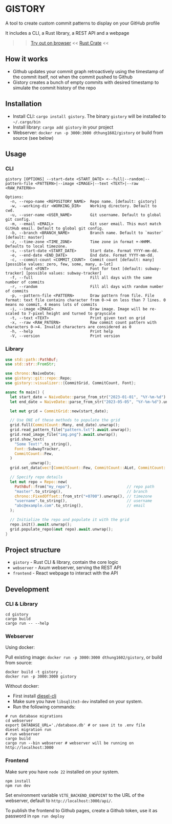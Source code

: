 # GISTORY

A tool to create custom commit patterns to display on your GitHub profile

It includes a CLI, a Rust library, a REST API and a webpage

>> [Try out on browser](https://dthung1602.github.io/gistory/) <<
>> [Rust Crate](https://crates.io/crates/gistory) <<

## How it works

- Github updates your commit graph retroactively using the timestamp of the commit itself, not when the commit
  pushed to Github
- Gistory creates a bunch of empty commits with desired timestamp to simulate the commit history of the repo

## Installation

- Install CLI: `cargo install gistory`. The binary `gistory` will be installed to `~/.cargo/bin`
- Install library: `cargo add gistory` in your project
- Webserver: `docker run -p 3000:3000 dthung1602/gistory` or build from source (see below)

## Usage

### CLI

```
gistory [OPTIONS] --start-date <START_DATE> <--full|--random|--pattern-file <PATTERN>|--image <IMAGE>|--text <TEXT>|--raw <RAW_PATERN>>

Options:
  -n, --repo-name <REPOSITORY_NAME>  Repo name. [default: gistory]
  -w, --working-dir <WORKING_DIR>    Working directory. Default to cwd.
  -u, --user-name <USER_NAME>        Git username. Default to global git config.
  -m, --email <EMAIL>                Git user email. This must match GitHub email. Default to global git config.
  -b, --branch <BRANCH_NAME>         Branch name. Default to `master` [default: master]
  -z, --time-zone <TIME_ZONE>        Time zone in format +-HHMM. Defaults to local timezone.
  -s, --start-date <START_DATE>      Start date. Format YYYY-mm-dd.
  -e, --end-date <END_DATE>          End date. Format YYYY-mm-dd.
  -c, --commit-count <COMMIT_COUNT>  Commit count [default: many] [possible values: zero, few, some, many, a-lot]
      --font <FONT>                  Font for text [default: subway-tracker] [possible values: subway-tracker]
  -f, --full                         Fill all days with the same number of commits
  -r, --random                       Fill all days with random number of commits
  -p, --pattern-file <PATTERN>       Draw pattern from file. File format: text file contains character from 0->4 on less than 7 lines. 0 means no commit, 4 means lots of commits
  -i, --image <IMAGE>                Draw image. Image will be re-scaled to 7-pixel height and turned to grayscale
  -t, --text <TEXT>                  Print given text on grid
  -x, --raw <RAW_PATERN>             Raw commit count pattern with characters 0->4. Invalid characters are considered as 0
  -h, --help                         Print help
  -V, --version                      Print version
```

### Library

```rust 
use std::path::PathBuf;
use std::str::FromStr;

use chrono::NaiveDate;
use gistory::git::repo::Repo;
use gistory::visualizer::{CommitGrid, CommitCount, Font};

async fn main() {
  let start_date = NaiveDate::parse_from_str("2023-01-01", "%Y-%m-%d").unwrap();
  let end_date = NaiveDate::parse_from_str("2023-05-05", "%Y-%m-%d").unwrap();

  let mut grid = CommitGrid::new(start_date);

  // Use ONE of these methods to populate the grid
  grid.full(CommitCount::Many, end_date).unwrap();
  grid.read_pattern_file("pattern.txt").await.unwrap();
  grid.read_image_file("img.png").await.unwrap();
  grid.show_text(
    "Some Text!".to_string(),
    Font::SubwayTracker,
    CommitCount::Few,
  )
          .unwrap();
  grid.set_data(vec![CommitCount::Few, CommitCount::ALot, CommitCount::Some]);

  // Specify repo details
  let mut repo = Repo::new(
    PathBuf::from("my_repo"),                        // repo path
    "master".to_string(),                            // branch
    chrono::FixedOffset::from_str("+0700").unwrap(), // timezone
    "username".to_string(),                          // username
    "abc@example.com".to_string(),                   // email
  );

  // Initialize the repo and populate it with the grid
  repo.init().await.unwrap();
  grid.populate_repo(&mut repo).await.unwrap();
}
```

## Project structure

- `gistory` - Rust CLI & library, contain the core logic
- `webserver` - Axum webserver, serving the REST API
- `frontend` - React webpage to interact with the API

## Development

### CLI & Library
```shell
cd gistory
cargo build
cargo run -- --help
```

### Webserver

Using docker:

Pull existing image: `docker run -p 3000:3000 dthung1602/gistory`, or build from source:

```shell
docker build -t gistory .
docker run -p 3000:3000 gistory
```

Without docker:

- First install [diesel-cli](https://diesel.rs/guides/getting-started.html#installing-diesel-cli)
- Make sure you have `libsqlite3-dev` installed on your system.
- Run the following commands:
```shell
# run database migrations
cd webserver
export DATABASE_URL='./database.db' # or save it to .env file
diesel migration run
# run webserver
cargo build
cargo run --bin webserver # webserver will be running on http://localhost:3000
```

### Frontend

Make sure you have `node 22` installed on your system.

```shell
npm install
npm run dev
```

Set environment variable `VITE_BACKEND_ENDPOINT` to the URL of the webserver, default to `http://localhost:3000/api/`.

To publish the frontend to Github pages, create a Github token, use it as password in `npm run deploy`
